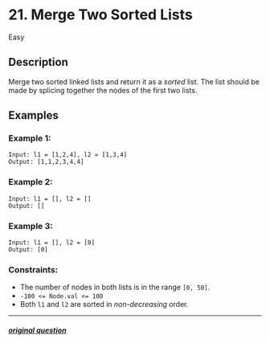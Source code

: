 # 21. Merge Two Sorted Lists

Easy

## Description

Merge two sorted linked lists and return it as a *sorted* list. The list should be made by splicing together the nodes of the first two lists.

## Examples

### Example 1:

```
Input: l1 = [1,2,4], l2 = [1,3,4]
Output: [1,1,2,3,4,4]
```

### Example 2:

```
Input: l1 = [], l2 = []
Output: []
```

### Example 3:

```
Input: l1 = [], l2 = [0]
Output: [0]
```

### Constraints:

- The number of nodes in both lists is in the range `[0, 50]`.
- `-100 <= Node.val <= 100`
- Both `l1` and `l2` are sorted in *non-decreasing* order.

---

##### [original question](https://leetcode.com/problems/merge-two-sorted-lists/)
